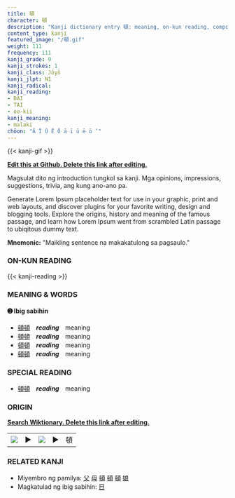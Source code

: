 ```yaml
---
title: 頓
character: 頓
description: "Kanji dictionary entry 頓: meaning, on-kun reading, compounds, origin, related kanji"
content_type: kanji
featured_image: "/頓.gif"
weight: 111
frequency: 111
kanji_grade: 9
kanji_strokes: 1
kanji_class: Jōyō
kanji_jlpt: N1
kanji_radical: 
kanji_reading: 
- DAI
- TAI
- oo-kii
kanji_meaning:
- malaki
chōon: "Ā Ī Ū Ē Ō ā ī ū ē ō ’"
---
```

[//]: # (Don't edit the line below. Kanji animated GIF code is automatically generated.)
{{< kanji-gif >}}

[//]: # (Edit below this line.)

**[Edit this at Github. Delete this link after editing.](https://github.com/tim0g/tim/tree/main/content/kanji/頓/index.md)**

Magsulat dito ng introduction tungkol sa kanji. Mga opinions, impressions, suggestions, trivia, ang kung ano-ano pa.

Generate Lorem Ipsum placeholder text for use in your graphic, print and web layouts, and discover plugins for your favorite writing, design and blogging tools. Explore the origins, history and meaning of the famous passage, and learn how Lorem Ipsum went from scrambled Latin passage to ubiqitous dummy text.
 
**Mnemonic:** "Maikling sentence na makakatulong sa pagsaulo."

### ON-KUN READING

[//]: # (Don't edit the line below. ON-KUN READING code is automatically generated.)
{{< kanji-reading >}}

### MEANING & WORDS

#### ➊ **Ibig sabihin**
  - [頓](../頓)[頓](../頓)　***reading***　meaning
  - [頓](../頓)[頓](../頓)　***reading***　meaning
  - [頓](../頓)[頓](../頓)　***reading***　meaning
  - [頓](../頓)[頓](../頓)　***reading***　meaning

### SPECIAL READING
  - [頓](../頓)[頓](../頓)　***reading***　meaning

### ORIGIN

**[Search Wiktionary. Delete this link after editing.](https://wiktionary.org/wiki/頓)**
<table class="kanji-table"><tr><td>
<img src="60px-頓-bronze.svg.png">
</td><td>▶</td><td>
<img src="60px-頓-oracle.svg.png">
</td><td>▶</td>
<td class="kanji-origin">頓</td>
</tr></table>

### RELATED KANJI
- Miyembro ng pamilya: [父](../父) [母](../母) [頓](../頓) [頓](../頓) [頓](../頓) [娘](../娘)
- Magkatulad ng ibig sabihin: [日](../日)
